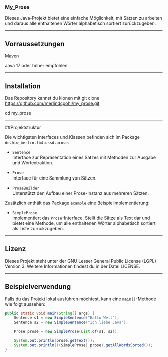 ### My_Prose

Dieses Java-Projekt bietet eine einfache Möglichkeit, mit Sätzen zu arbeiten und daraus alle enthaltenen Wörter alphabetisch sortiert zurückzugeben.

_______________

## Vorraussetzungen

Maven

Java 17 oder höher empfohlen

__________________

## Installation

Das Repository kannst du klonen mit 
git clone https://github.com/merlindcpohl/my_prose.git

cd my_prose

__________________

##Projektstruktur

Die wichtigsten Interfaces und Klassen befinden sich im Package `de.htw_berlin.fb4.ossd.prose`:

- `Sentence`  
  Interface zur Repräsentation eines Satzes mit Methoden zur Ausgabe und Wortextraktion.

- `Prose`  
  Interface für eine Sammlung von Sätzen.

- `ProseBuilder`  
  Unterstützt den Aufbau einer Prose-Instanz aus mehreren Sätzen.

Zusätzlich enthält das Package `example` eine Beispielimplementierung:

- `SimpleProse`  
  Implementiert das `Prose`-Interface. Stellt die Sätze als Text dar und bietet eine Methode, um alle enthaltenen Wörter alphabetisch sortiert als Liste zurückzugeben.

_________________

## Lizenz

Dieses Projekt steht unter der GNU Lesser General Public License (LGPL) Version 3. Weitere Informationen findest du in der Datei LICENSE.

__________________

## Beispielverwendung

Falls du das Projekt lokal ausführen möchtest, kann eine `main()`-Methode wie folgt aussehen:

```java
public static void main(String[] args) {
    Sentence s1 = new SimpleSentence("Hallo Welt");
    Sentence s2 = new SimpleSentence("Ich liebe Java");

    Prose prose = new SimpleProse(List.of(s1, s2));

    System.out.println(prose.getText());
    System.out.println(((SimpleProse) prose).getAllWordsSorted());
}



